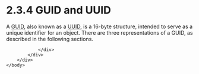 <html dir="LTR" xmlns:mshelp="http://msdn.microsoft.com/mshelp" xmlns:ddue="http://ddue.schemas.microsoft.com/authoring/2003/5" xmlns:xlink="http://www.w3.org/1999/xlink" xmlns:tool="http://www.microsoft.com/tooltip">
    <head>
        <meta http-equiv="Content-Type" content="text/html; CHARSET=utf-8"></meta>
        <meta name="save" content="history"></meta>
        <title>2.3.4 GUID and UUID</title>
        <xml>
            <mshelp:toctitle title="2.3.4 GUID and UUID"></mshelp:toctitle>
            <mshelp:rltitle title="[MS-DTYP]: GUID and UUID"></mshelp:rltitle>
            <mshelp:keyword index="A" term="4926e530-816e-41c2-b251-ec5c7aca018a"></mshelp:keyword>
            <mshelp:attr name="DCSext.ContentType" value="open specification"></mshelp:attr>
            <mshelp:attr name="AssetID" value="4926e530-816e-41c2-b251-ec5c7aca018a"></mshelp:attr>
            <mshelp:attr name="TopicType" value="kbRef"></mshelp:attr>
            <mshelp:attr name="DCSext.Title" value="[MS-DTYP]: GUID and UUID" />
        </xml>
    </head>
    <body>
        <div id="header">
            <h1 class="heading">2.3.4 GUID and UUID</h1>
        </div>
        <div id="mainSection">
            <div id="mainBody">
                <div id="allHistory" class="saveHistory"></div>
                <div id="sectionSection0" class="section" name="collapseableSection">
                    

<p>A <a href="a66edeb1-52a0-4d64-a93b-2f5c833d7d92.md#gt_f49694cc-c350-462d-ab8e-816f0103c6c1">GUID</a>,
also known as a <a href="a66edeb1-52a0-4d64-a93b-2f5c833d7d92.md#gt_c4813fc3-b2e5-4aa3-bde7-421d950d68d3">UUID</a>, is
a 16-byte structure, intended to serve as a unique identifier for an object.
There are three representations of a GUID, as described in the following
sections.</p>


                </div>
            </div>
        </div>
    </body>
</html>